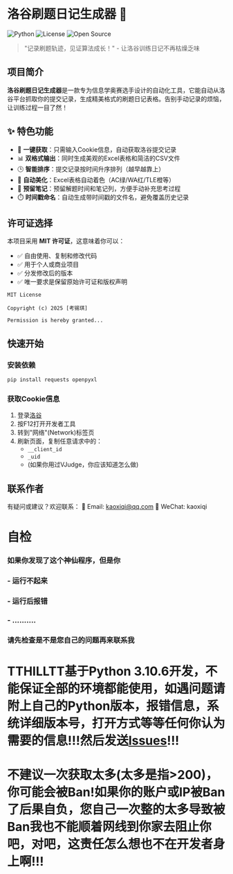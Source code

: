 # 洛谷刷题日记生成器 🚀

![Python](https://img.shields.io/badge/Python-3.10+-blue.svg)
![License](https://img.shields.io/badge/License-MIT-green.svg)
![Open Source](https://img.shields.io/badge/Open%20Source-%E2%9D%A4%EF%B8%8F-brightgreen)

> "记录刷题轨迹，见证算法成长！" - 让洛谷训练日记不再枯燥乏味

## 项目简介

**洛谷刷题日记生成器**是一款专为信息学奥赛选手设计的自动化工具，它能自动从洛谷平台抓取你的提交记录，生成精美格式的刷题日记表格。告别手动记录的烦恼，让训练过程一目了然！

## ✨ 特色功能

- 🚀 **一键获取**：只需输入Cookie信息，自动获取洛谷提交记录
- 📊 **双格式输出**：同时生成美观的Excel表格和简洁的CSV文件
- 🕒 **智能排序**：提交记录按时间升序排列（越早越靠上）
- 🎨 **自动美化**：Excel表格自动着色（AC绿/WA红/TLE橙等）
- 📝 **预留笔记**：预留解题时间和笔记列，方便手动补充思考过程
- ⏱️ **时间戳命名**：自动生成带时间戳的文件名，避免覆盖历史记录

## 许可证选择

本项目采用 **MIT 许可证**，这意味着你可以：

- ✅ 自由使用、复制和修改代码
- ✅ 用于个人或商业项目
- ✅ 分发修改后的版本
- ✅ 唯一要求是保留原始许可证和版权声明

```text
MIT License

Copyright (c) 2025 [考锡琪]

Permission is hereby granted...
```

## 快速开始

### 安装依赖

```bash
pip install requests openpyxl
```

### 获取Cookie信息
1. 登录[洛谷](https://www.luogu.com.cn)
2. 按F12打开开发者工具
3. 转到"网络"(Network)标签页
4. 刷新页面，复制任意请求中的：
   - `__client_id`
   - `_uid`
   - (如果你用过VJudge，你应该知道怎么做)
## 联系作者

有疑问或建议？欢迎联系：
📧 Email: kaoxiqi@qq.com
💬 WeChat: kaoxiqi

# 自检
### 如果你发现了这个神仙程序，但是你
### - 运行不起来
### - 运行后报错
### - ..........
### 请先检查是不是您自己的问题再来联系我
# TTHILLTT基于Python 3.10.6开发，不能保证全部的环境都能使用，如遇问题请附上自己的Python版本，报错信息，系统详细版本号，打开方式等等任何你认为需要的信息!!!然后发送[Issues](https://github.com/TTHILLTT/LuoguBus/issues/new/choose)!!!
# 不建议一次获取太多(太多是指>200)，你可能会被Ban!如果你的账户或IP被Ban了后果自负，您自己一次整的太多导致被Ban我也不能顺着网线到你家去阻止你吧，对吧，这责任怎么想也不在开发者身上啊!!!
